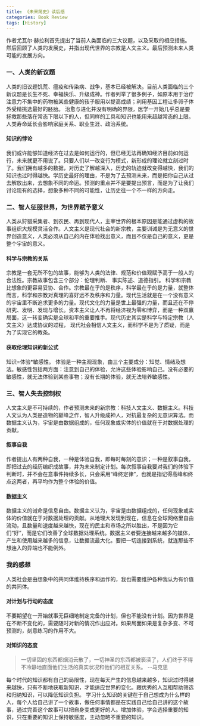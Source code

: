 ```yaml
---
title: 《未来简史》读后感
categories: Book Review
tags: [History] 
---
```


作者尤瓦尔·赫拉利首先提出了当前人类面临的三大议题，以及采取的相应措施。然后回顾了人类的发展史，并指出现代世界的宗教是人文主义。最后预测未来人类可能的发展方向。
### 一、人类的新议题
人类的旧议题饥荒、瘟疫和传染病、战争，基本已经被解决。目前人类面临的三个新议题是长生不死、幸福快乐、升级成神。作者列举了很多例子，如原本用于治疗注意力不集中的药物被某些健康的孩子服用以提高成绩；利用基因工程让多卵子体外受精挑选最好的胚胎。
治愈与进化并没有明确的界限，医学一开始几乎总是要拯救那些落在常态下限以下的人，但同样的工具和知识也能用来超越常态的上限。人类寿命延长会影响家庭关系、职业生涯、政治系统。
#### 知识的悖论
我们或许能够知道经济在过去是如何运行的，但已经无法再确知经济目前如何运行，未来就更不用说了。只要人们以一改变行为模式，新形成的理论就立刻过时了。我们拥有越多的数据，对历史了解越深入，历史的轨迹就改变得越快，我们的知识也过时得越快。学历史最好的理由，不是为了去预测未来，而是把你自己从过去解放出来，去想象不同的命运。预测的重点并不是要提出预言，而是为了让我们讨论现有的选择，想象多种不同的可能性，让历史往一个不一样的方向走。
### 二、智人征服世界，为世界赋予意义
人类从狩猎采集者、到农民、再到现代人，主宰世界的根本原因是能通过虚构的故事组织大规模灵活合作。人文主义是现代社会的新宗教，主要训诫是为无意义的世界创造意义，人类必须从自己的内在体验找出意义，而且不仅是自己的意义，更是整个宇宙的意义。
#### 科学与宗教的关系
宗教是一套无所不包的故事，能够为人类的法律、规范和价值观赋予高于一般人的合法性。宗教故事包含三个部分：伦理判断、 事实陈述、道德指引。
科学和宗教比想象的更容易妥协、合作。宗教最在乎的是秩序，科学最在乎的是力量，就整体而言，科学和宗教对真理的喜好远不及秩序和力量。现代生活就是在一个没有意义的宇宙里不断追求更多的力量。现代文化的力量是世上最强的力量，而且还在不停研究、发明、发现与增长。资本主义让人不再将经济视为零和博弈，而是一种双赢局面，这一转变确实是全球和平的重要推手。现代历史其实是科学与特定宗教（人文主义）达成协议的过程， 现代社会相信人文主义，而科学不是为了质疑，而是为了实现它的教条。
#### 获取伦理知识的新公式
知识=体验*敏感性。 体验是一种主观现象，由三个主要成分：知觉、情绪及想法。敏感性包括两方面：注意到自己的体验，允许这些体验影响自己。没有必要的敏感性，就无法体验到某些事物；没有长期的体验，就无法培养敏感性。
### 三、智人失去控制权
人文主义是不可持续的，作者预测未来的新宗教：科技人文主义、数据主义。科技人文认为人类是造物的巅峰之作，智人升级成神人，对抗最复杂的无意识算法。而数据主义认为，宇宙是由数据组成的，任何现象或实体的价值就在于对数据处理的贡献。
#### 叙事自我
作者提出人有两种自我，一种是体验自我，即每时每刻的意识；一种是叙事自我，即把过去的经历编织成故事，并为未来制定计划。每次叙事自我要对我们的体验下判断时，并不会在意事件持续多长，只会采用“峰终定律”，也就是指记得高峰和终点这两者，再平均作为整个体验的价值。
#### 数据主义
数据主义的诫命是信息自由。数据主义认为，宇宙是由数据组成的，任何现象或实体的价值就在于对数据处理的贡献。从地理大发现到现在，信息在全球网络里自由流动，且数量和速度越来越快，现在的民主和市场之所以胜出，不是因为它们“好”，而是它们改善了全球数据处理系统。数据主义者要连接越来越多的媒体，产生和使用越来越多的信息，让数据流最大化。要把一切连接到系统，就连那些不想连入的异端也不能例外。
### 我的感想
人类社会是由想象中的共同体维持秩序和运作的，我也需要维护各种我认为有价值的共同体。
#### 对计划与行动的态度
不要期望在一开始就事无巨细地制定完备的计划，但也不能没有计划。因为世界是在不断不变化的，需要随时对新的情况作出应对。如果局面如果是复杂多变、不可预测的，刻意练习的作用不大。
#### 对知识的态度
>一切坚固的东西都烟消云散了，一切神圣的东西都被亵渎了，人们终于不得不冷静地直面他们生活的真实状况和他们的相互关系。 --马克思

每个时代的知识都有自己的局限性，现在每天产生的信息越来越多，知识过时得越来越快，只有不断地获取新知识，才能适应世界的变化。跟优秀的人互相帮助筛选和归纳知识，可以降低知识负担。
学习什么知识的关键在于自己想成为什么样的人，每个人给自己讲了一个故事，做任何事情都是在实践自己给自己讲的这个故事，通过完善这个故事可以把自身变成更好的人。增加体验，学会选择重要的知识，只在重要的知识上保持敏感度，主动忽略不重要的知识。

